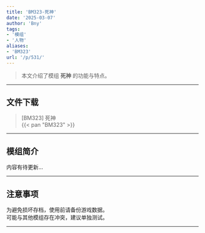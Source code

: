 ```yaml
---
title: 'BM323-死神'
date: '2025-03-07'
author: 'Bny'
tags:
- '模组'
- '人物'
aliases:
- 'BM323'
url: '/p/531/'
---
```


> 本文介绍了模组 **死神** 的功能与特点。

---

## 文件下载

> [BM323] 死神  
{{< pan "BM323" >}}  

---

## 模组简介

>  
内容有待更新...  

---

## 注意事项

>  
为避免损坏存档，使用前请备份游戏数据。  
可能与其他模组存在冲突，建议单独测试。  

---

